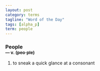 ```yaml
---
layout: post
category: terms
tagline: "Word of the Day"
tags: [alpha_p]
term: people
---
```


<h3>People<br/> <small>&mdash; v. (peo<span>&middot;</span>ple)</small></h3>
<p><ol>
<li>to sneak a quick glance at a consonant</li>
</ol></p>
